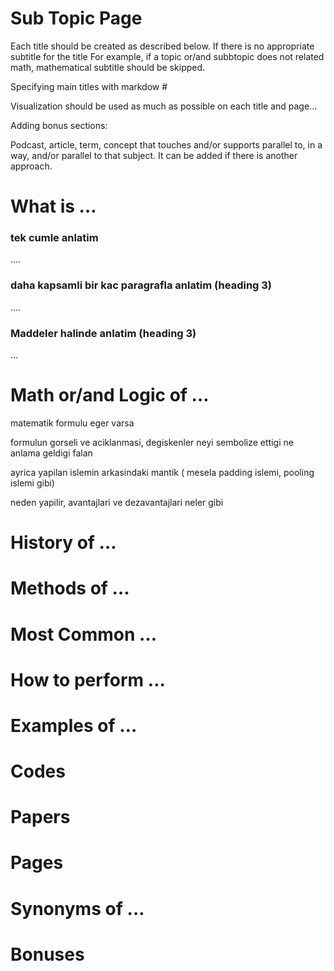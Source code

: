 # Sub Topic Page

Each title should be created as described below. If there is no appropriate subtitle for the title
For example, if a topic or/and subbtopic does not related math, mathematical subtitle should be skipped.

Specifying main titles with markdow #

Visualization should be used as much as possible on each title and page...

Adding bonus sections:

Podcast, article, term, concept that touches and/or supports parallel to, in a way, and/or parallel to that subject.
It can be added if there is another approach.

# What is … 


### tek cumle anlatim

….

### daha kapsamli bir kac paragrafla anlatim (heading 3)

….

### Maddeler halinde anlatim (heading 3)
…

# Math or/and Logic of …

matematik formulu eger varsa

formulun gorseli ve aciklanmasi, degiskenler neyi sembolize ettigi ne anlama geldigi falan

ayrica yapilan islemin arkasindaki mantik ( mesela padding islemi, pooling islemi gibi)

neden yapilir, avantajlari ve dezavantajlari neler gibi

# History of …

# Methods of … 

# Most Common …

# How to perform …

# Examples of …

# Codes

# Papers

# Pages

# Synonyms of …

# Bonuses